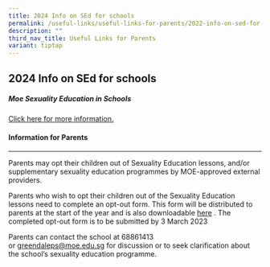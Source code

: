 ```yaml
---
title: 2024 Info on SEd for schools
permalink: /useful-links/useful-links-for-parents/2022-info-on-sed-for-schools/
description: ""
third_nav_title: Useful Links for Parents
variant: tiptap
---
```

<h2><strong>2024 Info on SEd for schools</strong></h2><h5><strong>Moe Sexuality Education in Schools</strong></h5><p><a href="/files/SEd/2024_Info_on_SEd.pdf" rel="noopener noreferrer nofollow" target="_blank">Click here for more information.</a></p><h4>Information for Parents</h4><hr><p>Parents may opt their children out of Sexuality Education lessons, and/or supplementary sexuality education programmes by MOE-approved external providers.</p><p>Parents who wish to opt their children out of the Sexuality Education lessons&nbsp;need to complete an opt-out form. This form will be distributed to parents at the start of the year and is also downloadable <a href="" rel="noopener noreferrer nofollow" target="_blank">here</a>&nbsp;.&nbsp;The completed opt-out form is to be submitted by 3 March 2023</p><p>Parents can contact the school at 68861413 or&nbsp;<a href="mailto:greendaleps@moe.edu.sg" rel="noopener noreferrer nofollow" target="_blank">greendaleps@moe.edu.sg</a>&nbsp;for discussion or to seek clarification about the school’s sexuality education programme.</p>